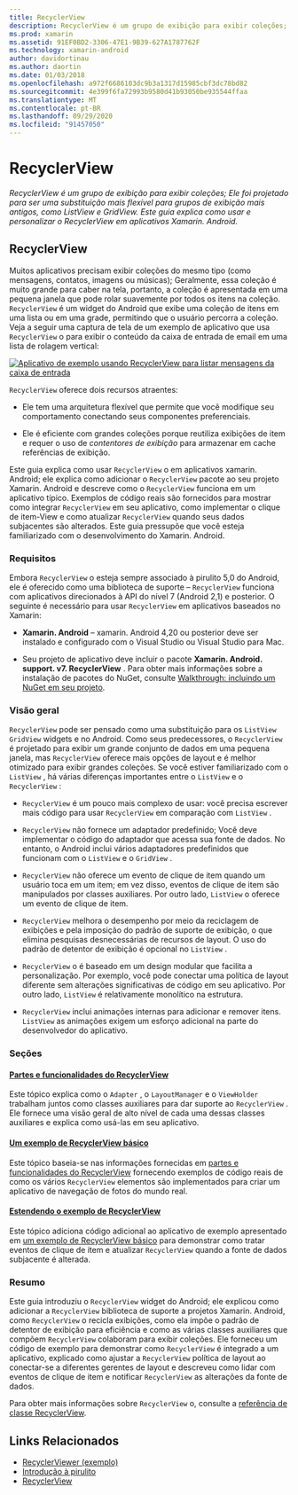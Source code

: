 ```yaml
---
title: RecyclerView
description: RecyclerView é um grupo de exibição para exibir coleções; Ele foi projetado para ser uma substituição mais flexível para grupos de exibição mais antigos, como ListView e GridView.  Este guia explica como usar e personalizar o RecyclerView em aplicativos Xamarin. Android.
ms.prod: xamarin
ms.assetid: 91EF0BD2-3306-47E1-9B39-627A1787762F
ms.technology: xamarin-android
author: davidortinau
ms.author: daortin
ms.date: 01/03/2018
ms.openlocfilehash: a972f6686103dc9b3a1317d15985cbf3dc78bd82
ms.sourcegitcommit: 4e399f6fa72993b9580d41b93050be935544ffaa
ms.translationtype: MT
ms.contentlocale: pt-BR
ms.lasthandoff: 09/29/2020
ms.locfileid: "91457050"
---
```

# <a name="recyclerview"></a>RecyclerView

_RecyclerView é um grupo de exibição para exibir coleções; Ele foi projetado para ser uma substituição mais flexível para grupos de exibição mais antigos, como ListView e GridView.  Este guia explica como usar e personalizar o RecyclerView em aplicativos Xamarin. Android._

## <a name="recyclerview"></a>RecyclerView

Muitos aplicativos precisam exibir coleções do mesmo tipo (como mensagens, contatos, imagens ou músicas); Geralmente, essa coleção é muito grande para caber na tela, portanto, a coleção é apresentada em uma pequena janela que pode rolar suavemente por todos os itens na coleção.
`RecyclerView` é um widget do Android que exibe uma coleção de itens em uma lista ou em uma grade, permitindo que o usuário percorra a coleção. Veja a seguir uma captura de tela de um exemplo de aplicativo que usa `RecyclerView` o para exibir o conteúdo da caixa de entrada de email em uma lista de rolagem vertical:

[![Aplicativo de exemplo usando RecyclerView para listar mensagens da caixa de entrada](images/01-recyclerview-example-sml.png)](images/01-recyclerview-example.png#lightbox)

`RecyclerView` oferece dois recursos atraentes:

- Ele tem uma arquitetura flexível que permite que você modifique seu comportamento conectando seus componentes preferenciais.

- Ele é eficiente com grandes coleções porque reutiliza exibições de item e requer o uso de *contentores de exibição* para armazenar em cache referências de exibição.

Este guia explica como usar `RecyclerView` o em aplicativos xamarin. Android; ele explica como adicionar o `RecyclerView` pacote ao seu projeto Xamarin. Android e descreve como o `RecyclerView` funciona em um aplicativo típico. Exemplos de código reais são fornecidos para mostrar como integrar `RecyclerView` em seu aplicativo, como implementar o clique de item-View e como atualizar `RecyclerView` quando seus dados subjacentes são alterados. Este guia pressupõe que você esteja familiarizado com o desenvolvimento do Xamarin. Android.

### <a name="requirements"></a>Requisitos

Embora `RecyclerView` o esteja sempre associado à pirulito 5,0 do Android, ele é oferecido como uma biblioteca de suporte &ndash; `RecyclerView` funciona com aplicativos direcionados à API do nível 7 (Android 2,1) e posterior. O seguinte é necessário para usar `RecyclerView` em aplicativos baseados no Xamarin:

- **Xamarin. Android** &ndash; xamarin. Android 4,20 ou posterior deve ser instalado e configurado com o Visual Studio ou Visual Studio para Mac.

- Seu projeto de aplicativo deve incluir o pacote **Xamarin. Android. support. v7. RecyclerView** . Para obter mais informações sobre a instalação de pacotes do NuGet, consulte [Walkthrough: incluindo um NuGet em seu projeto](/visualstudio/mac/nuget-walkthrough).

### <a name="overview"></a>Visão geral

`RecyclerView` pode ser pensado como uma substituição para os `ListView` `GridView` widgets e no Android. Como seus predecessores, o `RecyclerView` é projetado para exibir um grande conjunto de dados em uma pequena janela, mas `RecyclerView` oferece mais opções de layout e é melhor otimizado para exibir grandes coleções. Se você estiver familiarizado com o `ListView` , há várias diferenças importantes entre o `ListView` e o `RecyclerView` :

- `RecyclerView` é um pouco mais complexo de usar: você precisa escrever mais código para usar `RecyclerView` em comparação com `ListView` .

- `RecyclerView` não fornece um adaptador predefinido; Você deve implementar o código do adaptador que acessa sua fonte de dados. No entanto, o Android inclui vários adaptadores predefinidos que funcionam com o `ListView` e o `GridView` .

- `RecyclerView` não oferece um evento de clique de item quando um usuário toca em um item; em vez disso, eventos de clique de item são manipulados por classes auxiliares. Por outro lado, `ListView` o oferece um evento de clique de item.

- `RecyclerView` melhora o desempenho por meio da reciclagem de exibições e pela imposição do padrão de suporte de exibição, o que elimina pesquisas desnecessárias de recursos de layout. O uso do padrão de detentor de exibição é opcional no `ListView` .

- `RecyclerView` o é baseado em um design modular que facilita a personalização. Por exemplo, você pode conectar uma política de layout diferente sem alterações significativas de código em seu aplicativo.
    Por outro lado, `ListView` é relativamente monolítico na estrutura.

- `RecyclerView` inclui animações internas para adicionar e remover itens. `ListView` as animações exigem um esforço adicional na parte do desenvolvedor do aplicativo.

### <a name="sections"></a>Seções

#### <a name="recyclerview-parts-and-functionality"></a>[Partes e funcionalidades do RecyclerView](~/android/user-interface/layouts/recycler-view/parts-and-functionality.md)

Este tópico explica como o `Adapter` , o `LayoutManager` e o `ViewHolder` trabalham juntos como classes auxiliares para dar suporte ao `RecyclerView` .
Ele fornece uma visão geral de alto nível de cada uma dessas classes auxiliares e explica como usá-las em seu aplicativo.

#### <a name="a-basic-recyclerview-example"></a>[Um exemplo de RecyclerView básico](~/android/user-interface/layouts/recycler-view/recyclerview-example.md)

Este tópico baseia-se nas informações fornecidas em [partes e funcionalidades do RecyclerView](~/android/user-interface/layouts/recycler-view/parts-and-functionality.md) fornecendo exemplos de código reais de como os vários `RecyclerView` elementos são implementados para criar um aplicativo de navegação de fotos do mundo real.

#### <a name="extending-the-recyclerview-example"></a>[Estendendo o exemplo de RecyclerView](~/android/user-interface/layouts/recycler-view/extending-the-example.md)

Este tópico adiciona código adicional ao aplicativo de exemplo apresentado em [um exemplo de RecyclerView básico](~/android/user-interface/layouts/recycler-view/recyclerview-example.md) para demonstrar como tratar eventos de clique de item e atualizar `RecyclerView` quando a fonte de dados subjacente é alterada.

### <a name="summary"></a>Resumo

Este guia introduziu o `RecyclerView` widget do Android; ele explicou como adicionar a `RecyclerView` biblioteca de suporte a projetos Xamarin. Android, como `RecyclerView` o recicla exibições, como ela impõe o padrão de detentor de exibição para eficiência e como as várias classes auxiliares que compõem `RecyclerView` colaboram para exibir coleções. Ele forneceu um código de exemplo para demonstrar como `RecyclerView` é integrado a um aplicativo, explicado como ajustar a `RecyclerView` política de layout ao conectar-se a diferentes gerentes de layout e descreveu como lidar com eventos de clique de item e notificar `RecyclerView` as alterações da fonte de dados.

Para obter mais informações sobre `RecyclerView` o, consulte a [referência de classe RecyclerView](https://developer.android.com/reference/android/support/v7/widget/RecyclerView.html).

## <a name="related-links"></a>Links Relacionados

- [RecyclerViewer (exemplo)](/samples/xamarin/monodroid-samples/android50-recyclerviewer)
- [Introdução à pirulito](~/android/platform/lollipop.md)
- [RecyclerView](https://developer.android.com/reference/android/support/v7/widget/RecyclerView.html)
